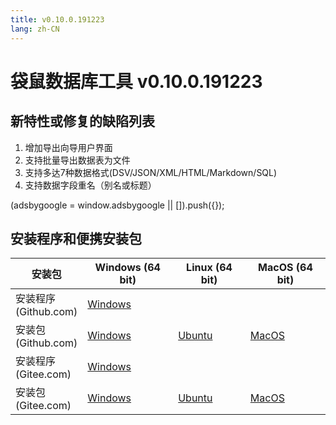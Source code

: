 ```yaml
---
title: v0.10.0.191223
lang: zh-CN
---
```


# 袋鼠数据库工具 v0.10.0.191223

## 新特性或修复的缺陷列表
1. 增加导出向导用户界面
2. 支持批量导出数据表为文件
3. 支持多达7种数据格式(DSV/JSON/XML/HTML/Markdown/SQL)
4. 支持数据字段重名（别名或标题）

<div>
    <ins class="adsbygoogle"
        style="display:block; text-align:center;"
        data-ad-layout="in-article"
        data-ad-format="fluid"
        data-ad-client="ca-pub-3975819313740938"
        data-ad-slot="6760827895"></ins>
    <script2 type="text/javascript">
        (adsbygoogle = window.adsbygoogle || []).push({});
    </script2>
</div>


## 安装程序和便携安装包 <Badge text="链接已失效" type="warning"/>

| 安装包              | Windows (64 bit)  | Linux (64 bit)    | MacOS (64 bit)    |
|-------------------------------|-------------------|-------------------|-------------------|
| 安装程序<br/> (Github.com) | [Windows](https://github.com/dbkangaroo/kangaroo/releases/download/v0.10.0.191223/Kangaroo_0.10.0.191223_win64.exe) | | |
| 安装包<br/> (Github.com)  | [Windows](https://github.com/dbkangaroo/kangaroo/releases/download/v0.10.0.191223/Kangaroo_0.10.0.191223_win64.7z) | [Ubuntu](https://github.com/dbkangaroo/kangaroo/releases/download/v0.10.0.191223/Kangaroo_0.10.0.191223_ubuntu.zip) | [MacOS](https://github.com/dbkangaroo/kangaroo/releases/download/v0.10.0.191223/Kangaroo_0.10.0.191223_macos.zip) |
| 安装程序<br/> (Gitee.com) | [Windows](https://gitee.com/dbkangaroo/kangaroo/attach_files/316332/download) | | |
| 安装包<br/> (Gitee.com)  | [Windows](https://gitee.com/dbkangaroo/kangaroo/attach_files/316333/download) | [Ubuntu](https://gitee.com/dbkangaroo/kangaroo/attach_files/316330/download) | [MacOS](https://gitee.com/dbkangaroo/kangaroo/attach_files/316329/download) |